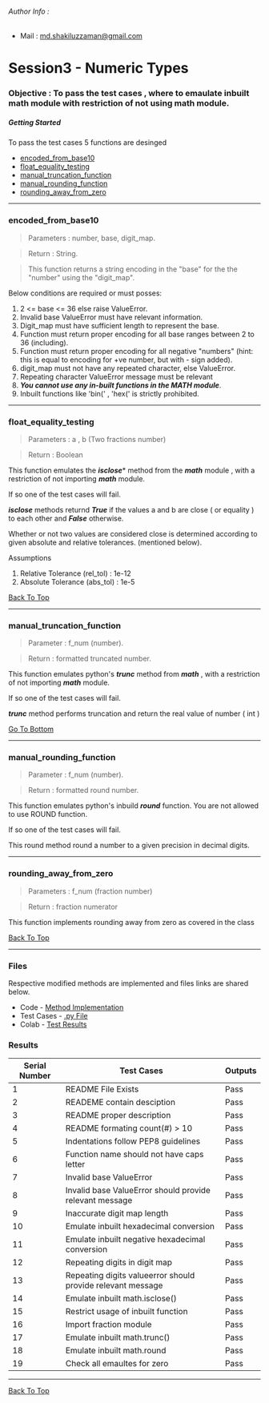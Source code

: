 
  ###### Author Info :
   
- Mail : [md.shakiluzzaman@gmail.com](md.shakiluzzaman@gmail.com)


# Session3 - Numeric Types
### Objective : To pass the test cases , where to emaulate inbuilt math module with restriction of not using math module.

##### *Getting Started*

To pass the test cases 5 functions are desinged
- [encoded_from_base10](#encoded_from_base10)
- [float_equality_testing](#float_equality_testing)
- [manual_truncation_function](#manual_truncation_function)
- [manual_rounding_function](#manual_rounding_function)
- [rounding_away_from_zero](#rounding_away_from_zero)

---





### encoded_from_base10
> Parameters :  number, base, digit_map. 

> Return : String.

> This function returns a string encoding in the "base" for the the "number" using the "digit_map".


Below conditions are required or must posses:
1. 2 <= base <= 36 else raise ValueError.
1. Invalid base ValueError must have relevant information.
1. Digit_map must have sufficient length to represent the base.
1. Function must return proper encoding for all base ranges between 2 to 36 (including).
1. Function must return proper encoding for all negative "numbers" (hint: this is equal to encoding for +ve number, but with - sign added).
1. digit_map must not have any repeated character, else ValueError.
1. Repeating character ValueError message must be relevant
1. ***You cannot use any in-built functions in the MATH module***.
1. Inbuilt functions like 'bin(' , 'hex(' is strictly prohibited.





---

### float_equality_testing
> Parameters : a , b (Two fractions number)

> Return : Boolean

This function emulates the ***isclose**** method from the ***math*** module , with a restriction of not importing ***math*** module.

If so one of the test cases will fail.

***isclose*** methods returnd ***True*** if the values a and b are close ( or equality ) to each other and ***False*** otherwise.

Whether or not two values are considered close is determined according to given absolute and relative tolerances. (mentioned below).


Assumptions
1. Relative Tolerance (rel_tol) : 1e-12
1. Absolute Tolerance (abs_tol) : 1e-5



[Back To Top](#session3---numeric-types)

---

### manual_truncation_function
> Parameter : f_num (number).

> Return : formatted truncated number.

 This function emulates python's ***trunc*** method from ***math*** , with a restriction of not importing ***math*** module.
 
 If so one of the test cases will fail.
 
 ***trunc***  method performs  truncation and return the real value of number ( int )
 
 
 
 [Go To Bottom](#results)

---


### manual_rounding_function
> Parameter : f_num (number).

> Return : formatted round number.

This function emulates python's inbuild ***round*** function. You are not allowed to use ROUND function.

If so one of the test cases will fail.

This round method round a number to a given precision in decimal digits.


---

### rounding_away_from_zero
> Parameters : f_num (fraction number)

> Return : fraction numerator

This function implements rounding away from zero as covered in the class


[Back To Top](#session3---numeric-types)

---

### Files

Respective modified methods are implemented and files links are shared below.

- Code - [Method Implementation](https://github.com/jagatabhay/EPAi/blob/master/S3/session3.py)
- Test Cases - [.py File](https://github.com/jagatabhay/EPAi/blob/master/S3/test_session3.py)
- Colab -  [Test Results](https://github.com/jagatabhay/EPAi/blob/master/S3/Session_3.ipynb)


### Results
  
 
| Serial Number  | Test Cases | Outputs |
| ------------- | ------------- |-------- |
|  1 | README File Exists  | Pass    |
| 2 |  READEME contain desciption | Pass |
| 3  | README proper description  | Pass    |
| 4 | README formating count(#) > 10  | Pass |
|  5 | Indentations follow PEP8 guidelines | Pass    |
| 6 | Function name should not have caps letter | Pass |
| 7  | Invalid base ValueError   | Pass    |
| 8 | Invalid base ValueError should provide relevant message | Pass |
|  9 | Inaccurate digit map length  | Pass    |
| 10 | Emulate inbuilt hexadecimal conversion | Pass |
| 11  | Emulate inbuilt negative hexadecimal conversion | Pass    |
| 12 |  Repeating digits in digit map | Pass |
| 13 | Repeating digits valueerror should provide relevant message  | Pass    |
| 14 | Emulate inbuilt math.isclose()  | Pass |
| 15 | Restrict usage of inbuilt function  | Pass    |
| 16| Import fraction module | Pass |
| 17 | Emulate inbuilt math.trunc()  | Pass    |
| 18 | Emulate inbuilt math.round  | Pass |
| 19 | Check all emaultes for zero  | Pass    |

 
---



[Back To Top](#session3---numeric-types)
